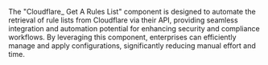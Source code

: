 The "Cloudflare_ Get A Rules List" component is designed to automate the retrieval of rule lists from Cloudflare via their API, providing seamless integration and automation potential for enhancing security and compliance workflows. By leveraging this component, enterprises can efficiently manage and apply configurations, significantly reducing manual effort and time.
